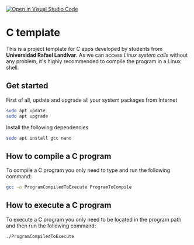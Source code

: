 [![Open in Visual Studio Code](https://classroom.github.com/assets/open-in-vscode-f059dc9a6f8d3a56e377f745f24479a46679e63a5d9fe6f495e02850cd0d8118.svg)](https://classroom.github.com/online_ide?assignment_repo_id=6981034&assignment_repo_type=AssignmentRepo)
# C template
This is a project template for C apps developed by students from **Universidad Rafael Landívar**. As we can access *Linux system calls* without any problem, it's highly recommended to compile the program in a Linux shell.

## Get started
First of all, update and upgrade all your system packages from Internet
```bash
sudo apt update
sudo apt upgrade
```

Install the following dependencies
```bash
sudo apt install gcc nano
```

## How to compile a C program
To compile a C program you only need to type and run the following command:
```bash
gcc -o ProgramCompiledToExecute ProgramToCompile
```

## How to execute a C program
To execute a C program you only need to be located in the program path and then run the following command:
```bash
./ProgramCompiledToExecute
```
